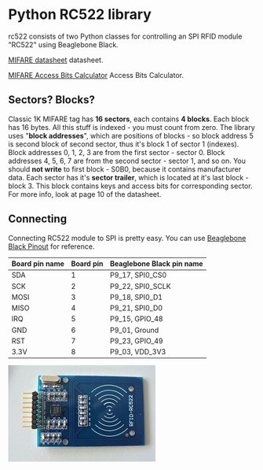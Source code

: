 # Python RC522 library
rc522 consists of two Python classes for controlling an SPI RFID module "RC522" using Beaglebone Black.

[MIFARE datasheet](https://www.nxp.com/docs/en/data-sheet/MF1S50YYX_V1.pdf) datasheet.

[MIFARE Access Bits Calculator](http://calc.gmss.ru/Mifare1k/) Access Bits Calculator.

## Sectors? Blocks?
Classic 1K MIFARE tag has **16 sectors**, each contains **4 blocks**. Each block has 16 bytes. All this stuff is indexed - you must count from zero. The library uses "**block addresses**", which are positions of blocks - so block address 5 is second block of second sector, thus it's block 1 of sector 1 (indexes). Block addresses 0, 1, 2, 3 are from the first sector - sector 0. Block addresses 4, 5, 6, 7 are from the second sector - sector 1, and so on. You should **not write** to first block - S0B0, because it contains manufacturer data. Each sector has it's **sector trailer**, which is located at it's last block - block 3. This block contains keys and access bits for corresponding sector. For more info, look at page 10 of the datasheet.

## Connecting
Connecting RC522 module to SPI is pretty easy. You can use [Beaglebone Black Pinout](http://beagleboard.org/static/images/cape-headers.png) for reference.

| Board pin name | Board pin | Beaglebone Black pin name |
|----------------|-----------| --------------------------|
| SDA            | 1         | P9\_17, SPI0\_CS0         |
| SCK            | 2         | P9\_22, SPI0\_SCLK        |
| MOSI           | 3         | P9\_18, SPI0\_D1          |
| MISO           | 4         | P9\_21, SPI0\_D0          |
| IRQ            | 5         | P9\_15, GPIO\_48          |
| GND            | 6         | P9\_01, Ground            |
| RST            | 7         | P9\_23, GPIO\_49          |
| 3.3V           | 8         | P9\_03, VDD\_3V3          |

![pins](images/rfid-rc522.jpeg)
